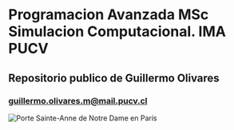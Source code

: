 # Programacion Avanzada MSc Simulacion Computacional. IMA PUCV
## Repositorio publico de Guillermo Olivares
### guillermo.olivares.m@mail.pucv.cl
![Porte Sainte-Anne de Notre Dame en París](https://upload.wikimedia.org/wikipedia/commons/1/1c/Penture.porte.Sainte.Anne.Notre.Dame.Paris.png)
